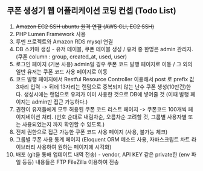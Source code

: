 쿠폰 생성기 웹 어플리케이션 코딩 컨셉 (Todo List)
------------------------------------------

1. ~~Amazon EC2 SSH ubuntu 원격 연결 (AWS CLI, EC2 SSH)~~
2. PHP Lumen Framework 사용
3. 루멘 프로젝트와 Amazon RDS mysql 연결
4. DB 스키마 생성 - 유저 테이블, 쿠폰 테이블 생성 / 유저 중 한명은 admin 관리자. (쿠폰 column : group, created_at, used, user)
5. 로그인 페이지 (기본 사용) admin일 경우 쿠폰 코드 발행 페이지로 이동 / 그 외의 일반 유저는 쿠폰 코드 사용 페이지로 이동
6. 코드 발행 페이지에서 Restful Resource Controller 이용해서 post 로 prefix 값 3자리 입력 
    -> 뒤에 13자리는 랜덤으로 중복되지 않는 난수 쿠폰 생성(10만건)한다.
       생성시에는 랜덤으로 유저가 이미 사용한 것으로 DB에 넣어줄 것 (이때 발행 페이지는 admin만 접근 가능하다.)
7. 권한이 유저들에게 모두 허용된 쿠폰 코드 리스트 페이지 -> 쿠폰코드 100개씩 페이지네이션 처리. 
   (번호 순대로 내림차순, 오름차순 고려할 것, 그룹별 사용자별 또는 사용되었는지 까지 확인할 수 있도록.)
8. 전체 권한으로 접근 가능한 쿠폰 코드 사용 페이지 (사용, 불가능 체크)
9. 그룹별 쿠폰 사용 통계 페이지 (Eloquent ORM 메소드 사용, 자바스크립트 차트 라이브러리 사용하여 원하는 페이지에 시각화)
10. 배포 (git을 통해 업데이트 내역 전송) - vendor, API KEY 같은 private한 (env 파일 등등) 내용들은 FTP FileZilla 이용하여 전송

